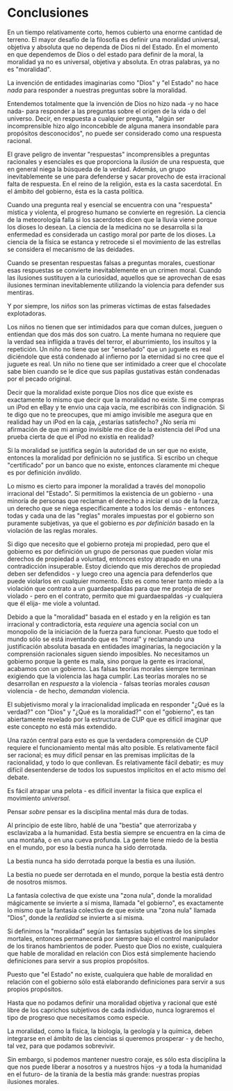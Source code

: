 # Conclusiones

En un tiempo relativamente corto, hemos cubierto una enorme cantidad de terreno. El mayor desafío de la filosofía es definir una moralidad universal, objetiva y absoluta que no dependa de Dios ni del Estado. En el momento en que dependemos de Dios o del estado para definir de la moral, la moralidad ya no es universal, objetiva y absoluta. En otras palabras, ya no es "moralidad".

La invención de entidades imaginarias como "Dios" y "el Estado" no hace *nada* para responder a nuestras preguntas sobre la moralidad.

Entendemos totalmente que la invención de Dios no hizo nada -y no hace nada- para responder a las preguntas sobre el origen de la vida o del universo. Decir, en respuesta a cualquier pregunta, "algún ser incomprensible hizo algo inconcebible de alguna manera insondable para propósitos desconocidos", no puede ser considerado como una respuesta racional.

El grave peligro de inventar "respuestas" incomprensibles a preguntas racionales y esenciales es que proporciona la *ilusión* de una respuesta, que en general niega la búsqueda de la verdad. Además, un grupo inevitablemente se une para defenderse y sacar provecho de esta irracional falta de respuesta. En el reino de la religión, esta es la casta sacerdotal. En el ámbito del gobierno, ésta es la casta política.

Cuando una pregunta real y esencial se encuentra con una "respuesta" mística y violenta, el progreso humano se convierte en regresión. La ciencia de la meteorología falla si los sacerdotes dicen que la lluvia viene porque los dioses lo desean. La ciencia de la medicina no se desarrolla si la enfermedad es considerada un castigo moral por parte de los dioses. La ciencia de la física se estanca y retrocede si el movimiento de las estrellas se considera el mecanismo de las deidades.

Cuando se presentan respuestas falsas a preguntas morales, cuestionar esas respuestas se convierte inevitablemente en un crimen moral. Cuando las ilusiones sustituyen a la curiosidad, aquellos que se aprovechan de esas ilusiones terminan inevitablemente utilizando la violencia para defender sus mentiras.

Y por siempre, los *niños* son las primeras víctimas de estas falsedades explotadoras.

Los niños no tienen que ser intimidados para que coman dulces, jueguen o entiendan que dos más dos son cuatro. La mente humana no requiere que la verdad sea infligida a través del terror, el aburrimiento, los insultos y la repetición. Un niño no tiene que ser "enseñado" que un juguete es real diciéndole que está condenado al infierno por la eternidad si no cree que el juguete es real. Un niño no tiene que ser intimidado a creer que el chocolate sabe bien cuando se le dice que sus papilas gustativas están condenadas por el pecado original.

Decir que la moralidad existe porque Dios nos dice que existe es exactamente lo mismo que decir que la moralidad no existe. Si me compras un iPod en eBay y te envío una caja vacía, me escribirás con indignación. Si te digo que no te preocupes, que mi amigo invisible me asegura que en realidad hay un iPod en la caja, ¿estarías satisfecho? ¿No sería mi afirmación de que mi amigo invisible me dice de la existencia del iPod una prueba cierta de que el iPod no existía en realidad?

Si la moralidad se justifica según la autoridad de un ser que no existe, entonces la moralidad por definición no se justifica. Si escribo un cheque "certificado" por un banco que no existe, entonces claramente mi cheque es por definición *inválido*.

Lo mismo es cierto para imponer la moralidad a través del monopolio irracional del "Estado". Si permitimos la existencia de un gobierno - una minoría de personas que reclaman el derecho a iniciar el uso de la fuerza, un derecho que se niega específicamente a todos los demás - entonces todas y cada una de las "reglas" morales impuestas por el gobierno son puramente subjetivas, ya que el gobierno es *por definición* basado en la violación de las reglas morales.

Si digo que necesito que el gobierno proteja mi propiedad, pero que el gobierno es por definición un grupo de personas que pueden violar mis derechos de propiedad a voluntad, entonces estoy atrapado en una contradicción insuperable. Estoy diciendo que mis derechos de propiedad deben ser defendidos - y luego creo una agencia para defenderlos que puede violarlos en cualquier momento. Esto es como tener tanto miedo a la violación que contrato a un guardaespaldas para que me proteja de ser violado - pero en el contrato, permito que mi guardaespaldas -y cualquiera que él elija- me viole a voluntad.

Debido a que la "moralidad" basada en el estado y en la religión es tan irracional y contradictoria, esta *requiere* una agencia social con un monopolio de la iniciación de la fuerza para funcionar. Puesto que todo el mundo sólo se está inventando que es "moral" y reclamando una justificación absoluta basada en entidades imaginarias, la negociación y la comprensión racionales siguen siendo imposibles. No necesitamos un gobierno porque la gente es mala, sino porque la gente es irracional, acabamos con un gobierno. Las falsas teorías morales siempre terminan exigiendo que la violencia las haga cumplir. Las teorías morales no se desarrollan en *respuesta* a la violencia - falsas teorías morales *causan* violencia - de hecho, *demandan* violencia.

El subjetivismo moral y la irracionalidad implicada en responder "¿Qué es la verdad?" con "Dios" y "¿Qué es la moralidad?" con el "gobierno", es tan abiertamente revelado por la estructura de CUP que es difícil imaginar que este concepto no está más extendido.

Una razón central para esto es que la verdadera comprensión de CUP requiere el funcionamiento mental más alto posible. Es relativamente fácil ser racional; es muy difícil pensar en las premisas implícitas de la racionalidad, y todo lo que conllevan. Es relativamente fácil debatir; es muy difícil desentenderse de todos los supuestos implícitos en el acto mismo del debate.

Es fácil atrapar una pelota - es difícil inventar la física que explica el movimiento *universal*.

Pensar *sobre* pensar es la disciplina mental más dura de todas.

Al principio de este libro, hablé de una "bestia" que aterrorizaba y esclavizaba a la humanidad. Esta bestia siempre se encuentra en la cima de una montaña, o en una cueva profunda. La gente tiene miedo de la bestia en el mundo, por eso la bestia nunca ha sido derrotada.

La bestia nunca ha sido derrotada porque la bestia es una ilusión.

La bestia no puede ser derrotada en el mundo, porque la bestia está dentro de nosotros mismos.

La fantasía colectiva de que existe una "zona nula", donde la moralidad mágicamente se invierte a sí misma, llamada "el gobierno", es exactamente lo mismo que la fantasía colectiva de que existe una "zona nula" llamada "Dios", donde la *realidad* se invierte a sí misma.

Si definimos la "moralidad" según las fantasías subjetivas de los simples mortales, entonces permanecerá por siempre bajo el control manipulador de los tiranos hambrientos de poder. Puesto que Dios no existe, cualquiera que hable de moralidad en relación con Dios está simplemente haciendo definiciones para servir a sus propios propósitos.

Puesto que "el Estado" no existe, cualquiera que hable de moralidad en relación con el gobierno sólo está elaborando definiciones para servir a sus propios propósitos.

Hasta que no podamos definir una moralidad objetiva y racional que esté libre de los caprichos subjetivos de cada individuo, nunca lograremos el tipo de progreso que necesitamos como especie.

La moralidad, como la física, la biología, la geología y la química, deben integrarse en el ámbito de las ciencias si queremos prosperar - y de hecho, tal vez, para que podamos sobrevivir.

Sin embargo, si podemos mantener nuestro coraje, es sólo esta disciplina la que nos puede liberar a nosotros y a nuestros hijos -y a toda la humanidad en el futuro- de la tiranía de la bestia más grande: nuestras propias ilusiones morales.
